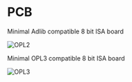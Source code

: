 # PCB

Minimal Adlib compatible 8 bit ISA board

![OPL2](https://user-images.githubusercontent.com/42321684/144759407-07a209d9-1a01-4b39-9935-4ddf7eb3c535.jpg)

Minimal OPL3 compatible 8 bit ISA board

![OPL3](https://user-images.githubusercontent.com/42321684/144759451-014f6e3d-c084-4cb4-a21d-e15c3541e254.jpg)
